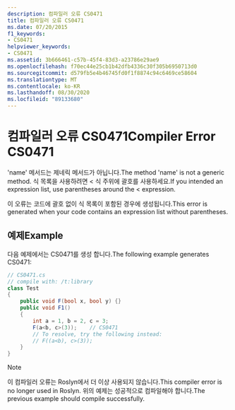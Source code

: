 ```yaml
---
description: 컴파일러 오류 CS0471
title: 컴파일러 오류 CS0471
ms.date: 07/20/2015
f1_keywords:
- CS0471
helpviewer_keywords:
- CS0471
ms.assetid: 3b666461-c57b-45f4-83d3-a23786e29ae9
ms.openlocfilehash: f70ec44e25cb1b42dfb4336c30f305b6950713d0
ms.sourcegitcommit: d579fb5e4b46745fd0f1f8874c94c6469ce58604
ms.translationtype: MT
ms.contentlocale: ko-KR
ms.lasthandoff: 08/30/2020
ms.locfileid: "89133680"
---
```

# <a name="compiler-error-cs0471"></a><span data-ttu-id="973ca-103">컴파일러 오류 CS0471</span><span class="sxs-lookup"><span data-stu-id="973ca-103">Compiler Error CS0471</span></span>

<span data-ttu-id="973ca-104">'name' 메서드는 제네릭 메서드가 아닙니다.</span><span class="sxs-lookup"><span data-stu-id="973ca-104">The method 'name' is not a generic method.</span></span> <span data-ttu-id="973ca-105">식 목록을 사용하려면 < 식 주위에 괄호를 사용하세요.</span><span class="sxs-lookup"><span data-stu-id="973ca-105">If you intended an expression list, use parentheses around the < expression.</span></span>

 <span data-ttu-id="973ca-106">이 오류는 코드에 괄호 없이 식 목록이 포함된 경우에 생성됩니다.</span><span class="sxs-lookup"><span data-stu-id="973ca-106">This error is generated when your code contains an expression list without parentheses.</span></span>

## <a name="example"></a><span data-ttu-id="973ca-107">예제</span><span class="sxs-lookup"><span data-stu-id="973ca-107">Example</span></span>
 <span data-ttu-id="973ca-108">다음 예제에서는 CS0471를 생성 합니다.</span><span class="sxs-lookup"><span data-stu-id="973ca-108">The following example generates CS0471:</span></span>

```csharp
// CS0471.cs
// compile with: /t:library
class Test
{
    public void F(bool x, bool y) {}
    public void F1()
    {
        int a = 1, b = 2, c = 3;
        F(a<b, c>(3));    // CS0471
        // To resolve, try the following instead:
        // F((a<b), c>(3));
    }
}
```

> [!NOTE]
> <span data-ttu-id="973ca-109">이 컴파일러 오류는 Roslyn에서 더 이상 사용되지 않습니다.</span><span class="sxs-lookup"><span data-stu-id="973ca-109">This compiler error is no longer used in Roslyn.</span></span> <span data-ttu-id="973ca-110">위의 예제는 성공적으로 컴파일해야 합니다.</span><span class="sxs-lookup"><span data-stu-id="973ca-110">The previous example should compile successfully.</span></span>
